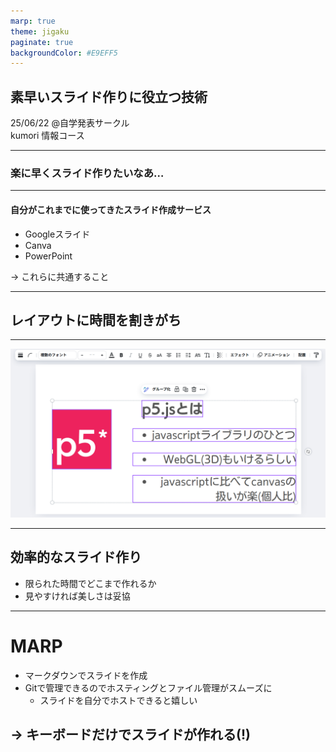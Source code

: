 ```yaml
---
marp: true
theme: jigaku
paginate: true
backgroundColor: #E9EFF5
---
```


<div class="col-hl center-box">
<h2>素早いスライド作りに役立つ技術</h2>
</div>
  <p>25/06/22 @自学発表サークル<br>
  kumori 情報コース</p>


 ---
 <!-- header:  素早いスライド作りに役立つ技術-->
<!--
_class:
 - lead
-->

### 楽に早くスライド作りたいなあ…

---

#### 自分がこれまでに使ってきたスライド作成サービス
- Googleスライド
- Canva
- PowerPoint

-> これらに共通すること

---
<!--
_class:
 - lead
-->
## レイアウトに時間を割きがち
---

![bg:right w:1000](image/jigaku622.png)

---
## 効率的なスライド作り
- 限られた時間でどこまで作れるか
- 見やすければ美しさは妥協
---
# MARP
- マークダウンでスライドを作成
- Gitで管理できるのでホスティングとファイル管理がスムーズに
    - スライドを自分でホストできると嬉しい

-> キーボードだけでスライドが作れる(!)
---

